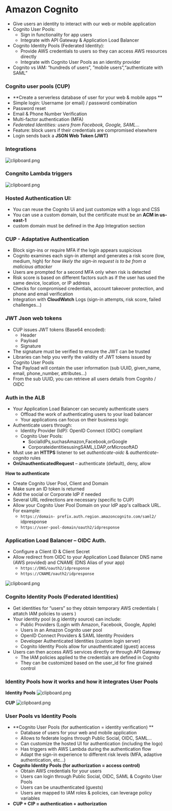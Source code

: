 # Amazon Cognito

- Give users an identity to interact with our web or mobile application
- Cognito User Pools:
  - Sign in functionality for app users
  - Integrate with API Gateway & Application Load Balancer
- Cognito Identity Pools (Federated Identity):
  - Provide AWS credentials to users so they can access AWS resources directly
  - Integrate with Cognito User Pools as an identity provider
- Cognito vs IAM: “hundreds of users”, ”mobile users”,“authenticate with SAML”

### Cognito user pools (CUP)

- **Create a serverless database of user for your web & mobile apps **
- Simple login: Username (or email) / password combination
- Password reset
- Email & Phone Number Verification
- Multi-factor authentication (MFA)
- _Federated Identities: users from Facebook, Google, SAML..._
- Feature: block users if their credentials are compromised elsewhere
- Login sends back a **JSON Web Token (JWT)**

### Integrations

![clipboard.png](inkdrop://file:YnGHt7XMA)

### Congnito Lambda triggers

![clipboard.png](inkdrop://file:sBR4iawiV)

### Hosted Authentication UI:

- You can reuse the Cognito Ui and just customize with a logo and CSS
- You can use a custom domain, but the certificate must be an **ACM in us-east-1**
- custom domain must be defined in the App Integration section

### CUP - Adaptative Authentication

- Block sign-ins or require MFA if the login appears suspicious
- Cognito examines each sign-in attempt and generates a risk score (low, medium, high) for _how likely the sign-in request is to be from a malicious attacker_
- Users are prompted for a second MFA only when risk is detected
- Risk score is based on different factors such as if the user has used the same device, location, or IP address
- Checks for compromised credentials, account takeover protection, and phone and email verification
- Integration with **CloudWatch** Logs (sign-in attempts, risk score, failed challenges...)

### JWT Json web tokens

- CUP issues JWT tokens (Base64 encoded):
  - Header
  - Payload
  - Signature
- The signature must be verified to ensure the JWT can be trusted
- Libraries can help you verify the validity of JWT tokens issued by Cognito User Pools
- The Payload will contain the user information (sub UUID, given_name, email, phone_number, attributes...)
- From the sub UUID, you can retrieve all users details from Cognito / OIDC

### Auth in the ALB

- Your Application Load Balancer can securely authenticate users
  - Offload the work of authenticating users to your load balancer
  - Your applications can focus on their business logic
- Authenticate users through:
  - Identity Provider (IdP): OpenID Connect (OIDC) compliant
  - Cognito User Pools:
    - SocialIdPs,suchasAmazon,Facebook,orGoogle
    - CorporateidentitiesusingSAML,LDAP,orMicrosoftAD
- Must use an **HTTPS** listener to set _authenticate-oidc_ & _authenticate-cognito_ rules
- **OnUnauthenticatedRequest** – authenticate (default), deny, allow

**How to authenticate**

- Create Cognito User Pool, Client and Domain
- Make sure an ID token is returned
- Add the social or Corporate IdP if needed
- Several URL redirections are necessary (specific to CUP)
- Allow your Cognito User Pool Domain on your IdP app's callback URL. For example:
  - `https://domain- prefix.auth.region.amazoncognito.com/saml2/` idpresponse
  - `https://user-pool-domain/oauth2/idpresponse`

### Application Load Balancer – OIDC Auth.

- Configure a Client ID & Client Secret
- Allow redirect from OIDC to your Application Load Balancer DNS name (AWS provided) and CNAME (DNS Alias of your app)
  - `https://DNS/oauth2/idpresponse`
  - `https://CNAME/oauth2/idpresponse`

![clipboard.png](inkdrop://file:qzeeuIu6M)

### Cognito Identity Pools (Federated Identities)

- Get identities for “users” so they obtain temporary AWS credentials ( attatch IAM policies to users )
- Your identity pool (e.g identity source) can include:
  - Public Providers (Login with Amazon, Facebook, Google, Apple)
  - Users in an Amazon Cognito user pool
  - OpenID Connect Providers & SAML Identity Providers
  - Developer Authenticated Identities (custom login server)
  - Cognito Identity Pools allow for unauthenticated (guest) access
- Users can then access AWS services directly or through API Gateway
  - The IAM policies applied to the credentials are defined in Cognito
  - They can be customized based on the user_id for fine grained control

### Identity Pools how it works and how it integrates User Pools

**Identity Pools**
![clipboard.png](inkdrop://file:1l2I7Mqlv)

**CUP**
![clipboard.png](inkdrop://file:QqHWD5m0M)

### User Pools vs Identity Pools

- **Cognito User Pools (for authentication = identity verification) **
  - Database of users for your web and mobile application
  - Allows to federate logins through Public Social, OIDC, SAML...
  - Can customize the hosted UI for authentication (including the logo)
  - Has triggers with AWS Lambda during the authentication flow
  - Adapt the sign-in experience to different risk levels (MFA, adaptive authentication, etc...)
- **Cognito Identity Pools (for authorization = access control)**
  - Obtain AWS credentials for your users
  - Users can login through Public Social, OIDC, SAML & Cognito User Pools
  - Users can be unauthenticated (guests)
  - Users are mapped to IAM roles & policies, can leverage policy variables
- **CUP + CIP = authentication + authorization**
